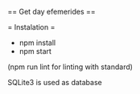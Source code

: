 == Get day efemerides  ==

= Instalation =

- npm install
- npm start

(npm run lint for linting with standard)

SQLite3 is used as database